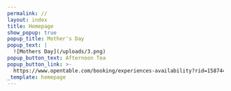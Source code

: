 ```yaml
---
permalink: //
layout: index
title: Homepage
show_popup: true
popup_title: Mother's Day
popup_text: |
  ![Mothers Day](/uploads/3.png)
popup_button_text: Afternoon Tea
popup_button_link: >-
  https://www.opentable.com/booking/experiences-availability?rid=158744&restref=158744&experienceId=285684&utm_source=external&utm_medium=referral&utm_campaign=shared
_template: homepage
---
```


